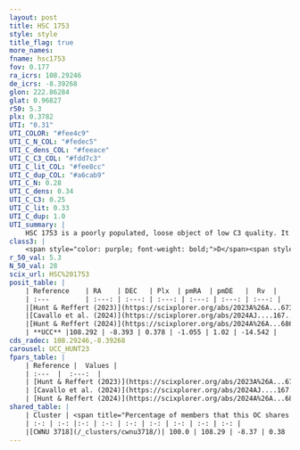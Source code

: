```yaml
---
layout: post
title: HSC 1753
style: style
title_flag: true
more_names: 
fname: hsc1753
fov: 0.177
ra_icrs: 108.29246
de_icrs: -8.39268
glon: 222.86284
glat: 0.96827
r50: 5.3
plx: 0.3782
UTI: "0.31"
UTI_COLOR: "#fee4c9"
UTI_C_N_COL: "#fedec5"
UTI_C_dens_COL: "#feeace"
UTI_C_C3_COL: "#fdd7c3"
UTI_C_lit_COL: "#fee8cc"
UTI_C_dup_COL: "#a6cab9"
UTI_C_N: 0.28
UTI_C_dens: 0.34
UTI_C_C3: 0.25
UTI_C_lit: 0.33
UTI_C_dup: 1.0
UTI_summary: |
    HSC 1753 is a poorly populated, loose object of low C3 quality. It was recently reported in the literature. This object shares a large percentage of members with a later reported entry.
class3: |
    <span style="color: purple; font-weight: bold;">D</span><span style="color: #FFC300; font-weight: bold;">B</span>
r_50_val: 5.3
N_50_val: 28
scix_url: HSC%201753
posit_table: |
    | Reference    | RA    | DEC   | Plx  | pmRA  | pmDE   |  Rv  |
    | :---         | :---: | :---: | :---: | :---: | :---: | :---: |
    |[Hunt & Reffert (2023)](https://scixplorer.org/abs/2023A%26A...673A.114H) | 108.275 | -8.329 | 0.375 | -1.071 | 1.027 | -14.547 |
    |[Cavallo et al. (2024)](https://scixplorer.org/abs/2024AJ....167...12C) | 108.276 | -8.384 | 0.375 | -- | -- | -- |
    |[Hunt & Reffert (2024)](https://scixplorer.org/abs/2024A%26A...686A..42H) | 108.275 | -8.329 | 0.375 | -1.071 | 1.027 | -14.547 |
    | **UCC** |108.292 | -8.393 | 0.378 | -1.055 | 1.02 | -14.542 | 
cds_radec: 108.29246,-8.39268
carousel: UCC_HUNT23
fpars_table: |
    | Reference |  Values |
    | :---  |  :---:  |
    | [Hunt & Reffert (2023)](https://scixplorer.org/abs/2023A%26A...673A.114H) | `AV50=0.686, diffAV50=1.309, MOD50=11.915, logAge50=8.177` |
    | [Cavallo et al. (2024)](https://scixplorer.org/abs/2024AJ....167...12C) | `AV50=1.0, dMod50=11.66, logAge50=8.33, [Fe/H]50=0.01` |
    | [Hunt & Reffert (2024)](https://scixplorer.org/abs/2024A%26A...686A..42H) | `MassJ=188.983` |
shared_table: |
    | Cluster | <span title="Percentage of members that this OC shares with the ones listed">%</span>   | RA   | DEC   | Plx   | pmRA  | pmDE  | Rv | UTI |
    | :-: | :-: |:-: | :-: | :-: | :-: | :-: | :-: | :-: |
    |[CWNU 3718](/_clusters/cwnu3718/)| 100.0 | 108.29 | -8.37 | 0.38 | -1.05 | 1.02 | -14.54 |0.05 |
---
```

